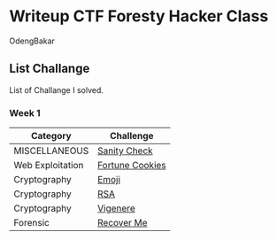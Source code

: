 # Writeup CTF Foresty Hacker Class
OdengBakar

## List Challange
List of Challange I solved.

### Week 1
| Category | Challenge |
| --- | --- |
| MISCELLANEOUS | [Sanity Check](/Sanity%20Check/)
| Web Exploitation | [Fortune Cookies](/Fortune%20Cookies/)
| Cryptography | [Emoji](/Emoji/)
| Cryptography | [RSA](/RSA/)
| Cryptography | [Vigenere](/Vigenere/)
| Forensic | [Recover Me](/Recover%20Me/)
